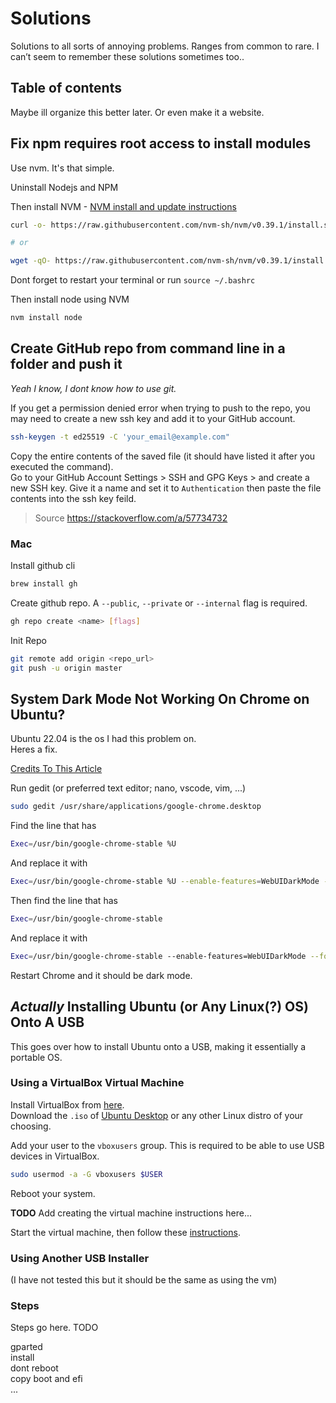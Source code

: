 # Solutions

Solutions to all sorts of annoying problems. Ranges from common to rare. I can’t seem to remember these solutions sometimes too..

## Table of contents

Maybe ill organize this better later. Or even make it a website.

## Fix npm requires root access to install modules

Use nvm. It's that simple.  

Uninstall Nodejs and NPM  

Then install NVM - [NVM install and update instructions](https://github.com/nvm-sh/nvm#installing-and-updating)  

```bash
curl -o- https://raw.githubusercontent.com/nvm-sh/nvm/v0.39.1/install.sh | bash

# or

wget -qO- https://raw.githubusercontent.com/nvm-sh/nvm/v0.39.1/install.sh | bash
```

Dont forget to restart your terminal or run `source ~/.bashrc`  

Then install node using NVM

```bash
nvm install node
```

## Create GitHub repo from command line in a folder and push it

_Yeah I know, I dont know how to use git._  

If you get a permission denied error when trying to push to the repo, you may need to create a new ssh key and add it to your GitHub account.

```bash
ssh-keygen -t ed25519 -C 'your_email@example.com"
```

Copy the entire contents of the saved file (it should have listed it after you executed the command).  
Go to your GitHub Account Settings > SSH and GPG Keys > and create a new SSH key. Give it a name and set it to `Authentication` then paste the file contents into the ssh key feild.
> Source <https://stackoverflow.com/a/57734732>  

### Mac

Install github cli

```bash
brew install gh
```

Create github repo. A `--public`, `--private` or `--internal` flag is required.

```bash
gh repo create <name> [flags]
```

Init Repo

```bash
git remote add origin <repo_url>
git push -u origin master
```

## System Dark Mode Not Working On Chrome on Ubuntu?

Ubuntu 22.04 is the os I had this problem on.  
Heres a fix.

[Credits To This Article](https://dev.to/ankitbrijwasi/enable-dark-mode-in-chrome-on-ubuntu-20na)

Run gedit (or preferred text editor; nano, vscode, vim, ...)

```bash
sudo gedit /usr/share/applications/google-chrome.desktop
```

Find the line that has

```bash
Exec=/usr/bin/google-chrome-stable %U
```

And replace it with

```bash
Exec=/usr/bin/google-chrome-stable %U --enable-features=WebUIDarkMode --force-dark-mode
```

Then find the line that has

```bash
Exec=/usr/bin/google-chrome-stable
```

And replace it with

```bash
Exec=/usr/bin/google-chrome-stable --enable-features=WebUIDarkMode --force-dark-mode
```

Restart Chrome and it should be dark mode.

## _Actually_ Installing Ubuntu (or Any Linux(?) OS) Onto A USB

This goes over how to install Ubuntu onto a USB, making it essentially a portable OS.

### Using a VirtualBox Virtual Machine

Install VirtualBox from [here](https://www.virtualbox.org/wiki/Downloads).  
Download the `.iso` of [Ubuntu Desktop](https://ubuntu.com/download/desktop) or any other Linux distro of your choosing.  

Add your user to the `vboxusers` group. This is required to be able to use USB devices in VirtualBox.

```bash
sudo usermod -a -G vboxusers $USER
```

Reboot your system.

**TODO** Add creating the virtual machine instructions here...

Start the virtual machine, then follow these [instructions](#steps).

### Using Another USB Installer

(I have not tested this but it should be the same as using the vm)

### Steps

Steps go here. TODO

gparted  
install  
dont reboot  
copy boot and efi  
...  
